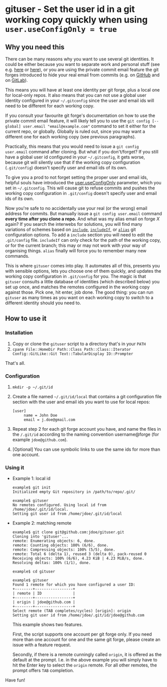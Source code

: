 

# gituser - Set the user id in a git working copy quickly when using `user.useConfigOnly = true`


## Why you need this

There can be many reasons why you want to use several git identities. It could be either because you want to separate work and personal stuff (see e.g. [here](https://blog.stevenocchipinti.com/2016/12/28/different-author-email-addresses-per-git-repository/) or [here](https://collectiveidea.com/blog/archives/2016/04/04/multiple-personalities-in-git)), or you are using the private commit email feature the git forges introduced to hide your real email from commits (e.g. on [GitHub](https://github.blog/2017-04-11-private-emails-now-more-private/) and on [GitLab](https://gitlab.com/help/user/profile/index?target=_blank#private-commit-email)).

This means you will have at least one identity per git forge, plus a local one for local-only repos. It also means that you can not use a global user identity configured in your `~/.gitconfig` since the user and email ids will need to be different for each working copy.

If you consult your favourite git forge's documentation on how to use the private commit email feature, it will likely tell you to use the `git config [--global] user.email "email@example.com"` command to set it either for the current repo, or globally. Globally is ruled out, since you may want a different one for each working copy (see previous paragraphs).

Practically, this means that you would need to issue a `git config user.email` command after cloning. But what if you don't/forget? If you still have a global user id configured in your `~/.gitconfig`, it gets worse, because git will silently use that if the working copy configuration (`.git/config`) doesn't specify user and email ids of its own.

To give you a prod to not forget setting the proper user and email ids, helpful souls have introduced the [user.useConfigOnly](https://git-scm.com/docs/git-config?source=post_page---------------------------#Documentation/git-config.txt-useruseConfigOnly) parameter, which you set in `~/.gitconfig`. This will cause git to refuse commits and pushes the working copy configuration in `.git/config` doesn't specify user and email ids of its own.

Now you're safe to no accidentally use your real (or the wrong) email address for commits. But manually issue a `git config user.email` command **every time after you clone a repo.** And what was my alias email on forge *X* again? If you search the interwebs for solutions, you will find many variations of schemes based on [`include`](https://git-scm.com/docs/git-config?source=post_page---------------------------#_includes), [`includeIf`](https://git-scm.com/docs/git-config?source=post_page---------------------------#_conditional_includes), or [`alias`](https://git-scm.com/docs/git-config?source=post_page---------------------------#Documentation/git-config.txt-alias) git configuration options. To add a `include` section you will need to edit the `.git/config` file. `includeIf` can only check for the path of the working copy, or for the current branch; this may or may not work with your way of organising things. `alias` finally will force you to remember many new commands.

This is where `gituser` comes into play. It automates all of this, presents you with sensible options, lets you choose one of them quickly, and updates the working copy configuration in `.git/config` for you. The magic is that `gituser` consults a little database of identities (which described below) you set up once, and matches the remotes configured in the working copy against those. Pick one, hit enter, job done. The good thing: you can run `gituser` as many times as you want on each working copy to switch to a different identity should you need to.


## How to use it


### Installation

1.  Copy or clone the `gituser` script to a directory that's in your `PATH`
2.  `cpanm File::HomeDir Path::Class Path::Class::Iterator Config::GitLike::Git Text::TabularDisplay IO::Prompter`

That's all.


### Configuration

1.  `mkdir -p ~/.git/id`
2.  Create a file named `~/.git/id/local` that contains a git configuration file section with the user and email ids you want to use for local repos:

        [user]
             name = John Doe
             email = j.doe@gmail.com
3.  Repeat step 2 for each git forge account you have, and name the files in the `/.git/id` according to the naming convention username@forge (for example `jdoe@github.com`).
4.  [Optional] You can use symbolic links to use the same ids for more than one account.


### Using it

-   Example 1: local id

        example$ git init
        Initialized empty Git repository in /path/to/repo/.git/

        example$ gituser
        No remotes configured. Using local id from /home/jdoe/.git/id/local.
        Setting git user id from /home/jdoe/.git/id/local
-   Example 2: matching remote

        example$ git clone git@github.com:jdoe/gituser.git
        Cloning into 'gituser'...
        remote: Enumerating objects: 6, done.
        remote: Counting objects: 100% (6/6), done.
        remote: Compressing objects: 100% (5/5), done.
        remote: Total 6 (delta 1), reused 3 (delta 0), pack-reused 0
        Receiving objects: 100% (6/6), 4.23 KiB | 4.23 MiB/s, done.
        Resolving deltas: 100% (1/1), done.

        example$ cd gituser

        example$ gituser
        Found 1 remote for which you have configured a user ID:
        +--------+-----------------+
        | remote | ID              |
        +--------+-----------------+
        | origin | jdoe@github.com |
        +--------+-----------------+
        Select remote (TAB completes/cycles) [origin]: origin
        Setting git user id from /home/jdoe/.git/id/jdoe@github.com

    This example shows two features.

    First, the script supports one account per git forge only. If you need more than one account for one and the same git forge, please create an issue with a feature request.

    Secondly, if there is a remote cunningly called `origin`, it is offered as the default at the prompt. I.e. in the above example you will simply have to hit the Enter key to select the `origin` remote. For all other remotes, the prompt offers `TAB` completion.

Have fun!
